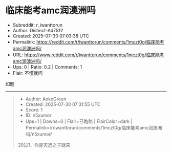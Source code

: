 # 临床能考amc润澳洲吗

- Subreddit: r_iwanttorun
- Author: Distinct-Ad7512
- Created: 2025-07-30 07:03:38 UTC
- Permalink: https://reddit.com/r/iwanttorun/comments/1mczt0g/临床能考amc润澳洲吗/
- URL: https://www.reddit.com/r/iwanttorun/comments/1mczt0g/临床能考amc润澳洲吗/
- Ups: 0 | Ratio: 0.2 | Comments: 1
- Flair: 不懂就问


如题


---

> - Author: AokoGreen
> - Created: 2025-07-30 07:31:55 UTC
> - Score: 1
> - ID: n5xumor
> - Ups=1 | Downs=0 | Flair=已跑路 | FlairColor=dark | Permalink=/r/iwanttorun/comments/1mczt0g/临床能考amc润澳洲吗/n5xumor/
>
> 20过1，你是天选之子就来
